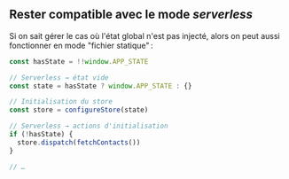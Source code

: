 ## Rester compatible avec le mode *serverless*

Si on sait gérer le cas où l'état global n'est pas injecté, alors on peut aussi fonctionner en mode "fichier statique" :

```js
const hasState = !!window.APP_STATE

// Serverless → état vide
const state = hasState ? window.APP_STATE : {}

// Initialisation du store
const store = configureStore(state)

// Serverless → actions d'initialisation
if (!hasState) {
  store.dispatch(fetchContacts())
}

// …
```
